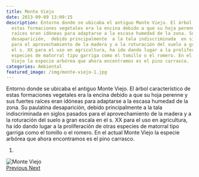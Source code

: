 ```yaml
---
title: Monte Viejo
date: 2013-09-09 13:09:15
description: Entorno donde se ubicaba el antiguo Monte Viejo. El árbol característico  de
  estas formaciones vegetales era la encina debido a que su hoja perenne y sus fuertes
  raíces eran idóneas para adaptarse a la escasa humedad de la zona. Su paulatina
  desaparición,  debido principalmente  a la tala indiscriminada  en siglos pasados
  para el aprovechamiento de la madera y a la roturación del suelo a gran escala en
  el s. XX para el uso en agricultura, ha ido dando lugar a la proliferación  de otras
  especies de matorral tipo garriga como el tomillo o el romero. En el actual Monte
  Viejo la especie arbórea que ahora encontramos es el pino carrasco.
categories: Ambiental
featured_image: /img/monte-viejo-1.jpg
---
```



Entorno donde se ubicaba el antiguo Monte Viejo. El árbol característico  de estas formaciones vegetales era la encina debido a que su hoja perenne y sus fuertes raíces eran idóneas para adaptarse a la escasa humedad de la zona. Su paulatina desaparición,  debido principalmente  a la tala indiscriminada  en siglos pasados para el aprovechamiento de la madera y a la roturación del suelo a gran escala en el s. XX para el uso en agricultura, ha ido dando lugar a la proliferación  de otras especies de matorral tipo garriga como el tomillo o el romero. En el actual Monte Viejo la especie arbórea que ahora encontramos es el pino carrasco.

<div id="myCarousel" class="carousel slide" df-ride="carousel">
  <!-- Indicators -->
  <ol class="carousel-indicators">
    <li df-target="#myCarousel" df-slide-to="0" class="active"></li>
  </ol>
  <!-- Wrapper for slides -->
  <div class="carousel-inner" role="listbox">
    <div class="item active">
      <img src="/img/monte-viejo-1.jpg" alt="Monte Viejo">
    </div>
  <!-- Left and right controls -->
  <a class="left carousel-control" href="#myCarousel" role="button" df-slide="prev">
    <span class="glyphicon glyphicon-chevron-left" aria-hidden="true"></span>
    <span class="sr-only">Previous</span>
  </a>
  <a class="right carousel-control" href="#myCarousel" role="button" df-slide="next">
    <span class="glyphicon glyphicon-chevron-right" aria-hidden="true"></span>
    <span class="sr-only">Next</span>
  </a>
</div>
